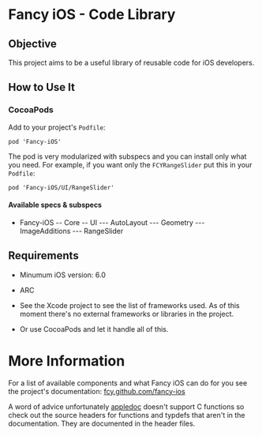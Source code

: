 Fancy iOS - Code Library
========================

Objective
---------
This project aims to be a useful library of reusable code for iOS developers.

How to Use It
------------

### CocoaPods
Add to your project's `Podfile`:

```
pod 'Fancy-iOS'
```

The pod is very modularized with subspecs and you can install only what you need. For example,
if you want only the `FCYRangeSlider` put this in your `Podfile`:

```
pod 'Fancy-iOS/UI/RangeSlider'
```

#### Available specs & subspecs

- Fancy-iOS
-- Core
-- UI
--- AutoLayout
--- Geometry
--- ImageAdditions
--- RangeSlider

Requirements
------------

- Minumum iOS version: 6.0
- ARC
- See the Xcode project to see the list of frameworks used. As of
this moment there's no external frameworks or libraries in the project.

- Or use CocoaPods and let it handle all of this.


More Information
==========================

For a list of available components and what Fancy iOS can do for you
see the project's documentation: [fcy.github.com/fancy-ios](http://fcy.github.com/fancy-ios)

A word of advice unfortunately [appledoc](http://gentlebytes.com/appledoc/) doesn't support C functions so check out
the source headers for functions and typdefs that aren't in the documentation. They are documented in the header files.